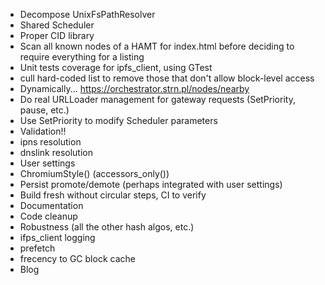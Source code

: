 * Decompose UnixFsPathResolver
* Shared Scheduler
* Proper CID library
* Scan all known nodes of a HAMT for index.html before deciding to require everything for a listing
* Unit tests coverage for ipfs_client, using GTest
* cull hard-coded list to remove those that don't allow block-level access
* Dynamically... https://orchestrator.strn.pl/nodes/nearby
* Do real URLLoader management for gateway requests (SetPriority, pause, etc.)
* Use SetPriority to modify Scheduler parameters
* Validation!!
* ipns resolution
* dnslink resolution
* User settings
* ChromiumStyle() (accessors_only())
* Persist promote/demote (perhaps integrated with user settings)
* Build fresh without circular steps, CI to verify
* Documentation
* Code cleanup
* Robustness (all the other hash algos, etc.)
* ifps_client logging
* prefetch
* frecency to GC block cache
* Blog
